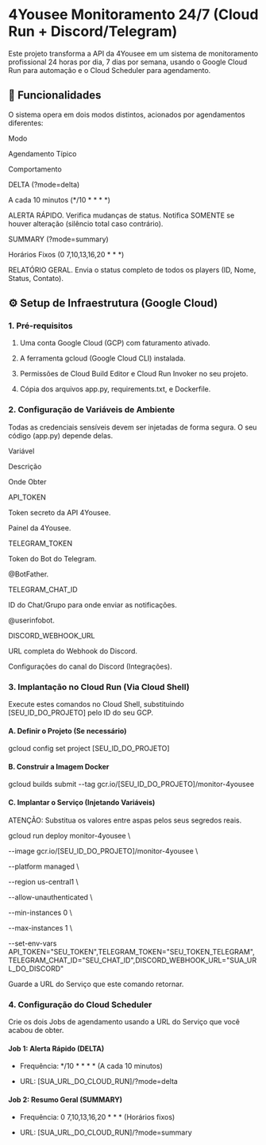 
# 4Yousee Monitoramento 24/7 (Cloud Run + Discord/Telegram)

Este projeto transforma a API da 4Yousee em um sistema de monitoramento profissional 24 horas por dia, 7 dias por semana, usando o Google Cloud Run para automação e o Cloud Scheduler para agendamento.

## 🚀 Funcionalidades

O sistema opera em dois modos distintos, acionados por agendamentos diferentes:

Modo

Agendamento Típico

Comportamento

DELTA (?mode=delta)

A cada 10 minutos (*/10 * * * *)

ALERTA RÁPIDO. Verifica mudanças de status. Notifica SOMENTE se houver alteração (silêncio total caso contrário).

SUMMARY (?mode=summary)

Horários Fixos (0 7,10,13,16,20 * * *)

RELATÓRIO GERAL. Envia o status completo de todos os players (ID, Nome, Status, Contato).

## ⚙️ Setup de Infraestrutura (Google Cloud)

### 1. Pré-requisitos

1.  Uma conta Google Cloud (GCP) com faturamento ativado.
    
2.  A ferramenta gcloud (Google Cloud CLI) instalada.
    
3.  Permissões de Cloud Build Editor e Cloud Run Invoker no seu projeto.
    
4.  Cópia dos arquivos app.py, requirements.txt, e Dockerfile.
    

### 2. Configuração de Variáveis de Ambiente

Todas as credenciais sensíveis devem ser injetadas de forma segura. O seu código (app.py) depende delas.

Variável

Descrição

Onde Obter

API_TOKEN

Token secreto da API 4Yousee.

Painel da 4Yousee.

TELEGRAM_TOKEN

Token do Bot do Telegram.

@BotFather.

TELEGRAM_CHAT_ID

ID do Chat/Grupo para onde enviar as notificações.

@userinfobot.

DISCORD_WEBHOOK_URL

URL completa do Webhook do Discord.

Configurações do canal do Discord (Integrações).

### 3. Implantação no Cloud Run (Via Cloud Shell)

Execute estes comandos no Cloud Shell, substituindo [SEU_ID_DO_PROJETO] pelo ID do seu GCP.

#### A. Definir o Projeto (Se necessário)

gcloud config set project [SEU_ID_DO_PROJETO]

  

#### B. Construir a Imagem Docker

gcloud builds submit --tag gcr.io/[SEU_ID_DO_PROJETO]/monitor-4yousee

  

#### C. Implantar o Serviço (Injetando Variáveis)

ATENÇÃO: Substitua os valores entre aspas pelos seus segredos reais.

gcloud run deploy monitor-4yousee \

--image gcr.io/[SEU_ID_DO_PROJETO]/monitor-4yousee \

--platform managed \

--region us-central1 \

--allow-unauthenticated \

--min-instances 0 \

--max-instances 1 \

--set-env-vars API_TOKEN="SEU_TOKEN",TELEGRAM_TOKEN="SEU_TOKEN_TELEGRAM",TELEGRAM_CHAT_ID="SEU_CHAT_ID",DISCORD_WEBHOOK_URL="SUA_URL_DO_DISCORD"

  

Guarde a URL do Serviço que este comando retornar.

### 4. Configuração do Cloud Scheduler

Crie os dois Jobs de agendamento usando a URL do Serviço que você acabou de obter.

#### Job 1: Alerta Rápido (DELTA)

-   Frequência:  */10 * * * * (A cada 10 minutos)
    
-   URL:  [SUA_URL_DO_CLOUD_RUN]/?mode=delta
    

#### Job 2: Resumo Geral (SUMMARY)

-   Frequência:  0 7,10,13,16,20 * * * (Horários fixos)
    
-   URL:  [SUA_URL_DO_CLOUD_RUN]/?mode=summary
  
